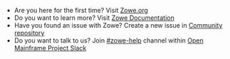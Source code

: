 - Are you here for the first time? Visit [Zowe.org](https://zowe.org)
- Do you want to learn more? Visit [Zowe Documentation](https://docs.zowe.org)
- Have you found an issue with Zowe? Create a new issue in [Community repository](https://github.com/zowe/community/issues/new/choose)
- Do you want to talk to us? Join [#zowe-help](https://openmainframeproject.slack.com/archives/CC08782AG) channel within [Open Mainframe Project Slack](https://join-slack.openmainframeproject.org)
